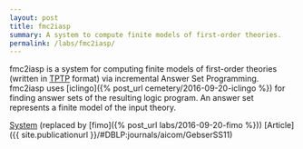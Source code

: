 ```yaml
---
layout: post
title: fmc2iasp
summary: A system to compute finite models of first-order theories.
permalink: /labs/fmc2iasp/
---
```

fmc2iasp is a system for computing finite models of first-order theories
(written in [TPTP](http://www.cs.miami.edu/~tptp/) format)
via incremental Answer Set Programming.
fmc2iasp uses [iclingo]({% post_url cemetery/2016-09-20-iclingo %}) for finding answer sets of the resulting logic program.
An answer set represents a finite model of the input theory.

[System](https://sourceforge.net/p/potassco/code/HEAD/tree/trunk/fmc2iasp/)
(replaced by [fimo]({% post_url labs/2016-09-20-fimo %}))
[Article]({{ site.publicationurl }}/#DBLP:journals/aicom/GebserSS11)
